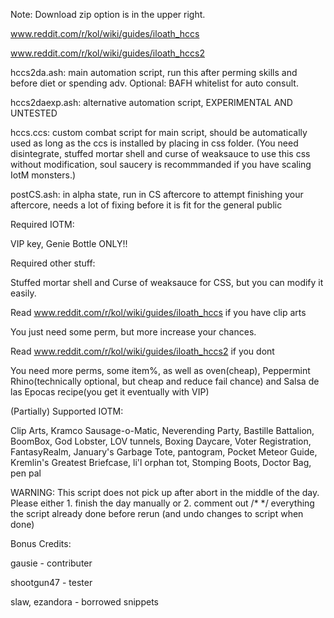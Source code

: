 Note: Download zip option is in the upper right.

www.reddit.com/r/kol/wiki/guides/iloath_hccs

www.reddit.com/r/kol/wiki/guides/iloath_hccs2

hccs2da.ash: main automation script, run this after perming skills and before diet or spending adv. Optional: BAFH whitelist for auto consult.

hccs2daexp.ash: alternative automation script, EXPERIMENTAL AND UNTESTED

hccs.ccs: custom combat script for main script, should be automatically used as long as the ccs is installed by placing in css folder.
(You need disintegrate, stuffed mortar shell and curse of weaksauce to use this css without modification, soul saucery is recommmanded if you have scaling IotM monsters.)

postCS.ash: in alpha state, run in CS aftercore to attempt finishing your aftercore, needs a lot of fixing before it is fit for the general public

Required IOTM: 

VIP key, Genie Bottle ONLY!!

Required other stuff: 

Stuffed mortar shell and Curse of weaksauce for CSS, but you can modify it easily.

Read www.reddit.com/r/kol/wiki/guides/iloath_hccs if you have clip arts

You just need some perm, but more increase your chances.

Read www.reddit.com/r/kol/wiki/guides/iloath_hccs2 if you dont

You need more perms, some item%, as well as oven(cheap), Peppermint Rhino(technically optional, but cheap and reduce fail chance) and Salsa de las Epocas recipe(you get it eventually with VIP)

(Partially) Supported IOTM:

Clip Arts, Kramco Sausage-o-Matic, Neverending Party, Bastille Battalion, BoomBox, God Lobster, LOV tunnels, Boxing Daycare, Voter Registration, FantasyRealm, January's Garbage Tote, pantogram, Pocket Meteor Guide, Kremlin's Greatest Briefcase, li'l orphan tot, Stomping Boots, Doctor Bag, pen pal

WARNING: This script does not pick up after abort in the middle of the day. Please either 1. finish the day manually or 2. comment out /* */ everything the script already done before rerun (and undo changes to script when done)



Bonus Credits:

gausie - contributer

shootgun47 - tester

slaw, ezandora - borrowed snippets